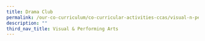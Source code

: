 ```yaml
---
title: Drama Club
permalink: /our-co-curriculum/co-curricular-activities-ccas/visual-n-performing-arts/drama-club/
description: ""
third_nav_title: Visual & Performing Arts
---
```

